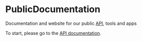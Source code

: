 # PublicDocumentation
Documentation and website for our public [API](http://api.cvd.io), tools and apps

To start, please go to the [API documentation](API/README.md).
